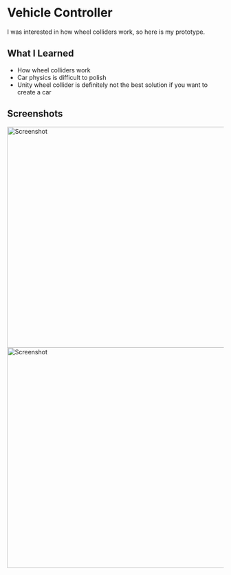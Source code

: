 # Vehicle Controller
 
I was interested in how wheel colliders work, so here is my prototype.

## What I Learned

* How wheel colliders work
* Car physics is difficult to polish
* Unity wheel collider is definitely not the best solution if you want to create a car

## Screenshots

<img alt="Screenshot" width="512" align="center" src="https://github.com/BaggyGishev/Vehicle-Controller/blob/main/GithubContents/Screenshot_1.png?raw=true">
<img alt="Screenshot" width="512" align="center" src="https://github.com/BaggyGishev/Vehicle-Controller/blob/main/GithubContents/Screenshot_2.png?raw=true">
